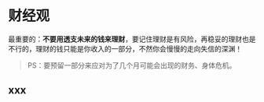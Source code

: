 # 财经观

最重要的：**不要用透支未来的钱来理财**，要记住理财是有风险，再稳妥的理财也是不行的，理财的钱只能是你收入的一部分，不然你会慢慢的走向失信的深渊！
> PS：要预留一部分来应对为了几个月可能会出现的财务、身体危机。

## xxx